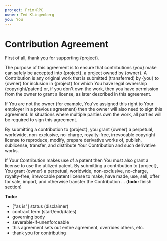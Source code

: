 ```yaml
---
project: Prim+RPC
owner: Ted Klingenberg
you: You
---
```


# Contribution Agreement

First of all, thank you for supporting {project}.

The purpose of this agreement is to ensure that contributions {you} make can safely be accepted into {project}, a
project owned by {owner}. A Contribution is any original work that is submitted (transferred) by {you} to {owner} for
inclusion in {project} for which You have legal ownership (copyright/patent) or, if you don't own the work, then you
have permission from the owner to grant a license, as later described in this agreement.

If You are not the owner (for example, You've assigned this right to Your employer in a previous agreement) then the
owner will also need to sign this agreement. In situations where multiple parties own the work, all parties will be
required to sign this agreement.

By submitting a contribution to {project}, you grant {owner} a perpetual, worldwide, non-exclusive, no-charge,
royalty-free, irrevocable copyright license to reproduce, modify, prepare derivative works of, publish, sublicense,
transfer, and distribute Your Contribution and such derivative works.

If Your Contribution makes use of a patent then You must also grant a license to use the utilized patent. By submitting
a contribution to {project}, You grant {owner} a perpetual, worldwide, non-exclusive, no-charge, royalty-free,
irrevocable patent license to make, have made, use, sell, offer for sale, import, and otherwise transfer the
Contribution ... (**todo:** finish section)

**Todo:**

- ["as is"] status (disclaimer)
- contract term (start/end/dates)
- governing body
- severable-if-unenforceable
- this agreement sets out entire agreement, overrides others, etc.
- thank you for contributing
